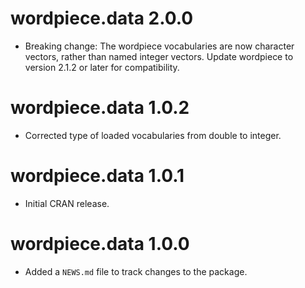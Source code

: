 # wordpiece.data 2.0.0

- Breaking change: The wordpiece vocabularies are now character vectors, rather than named integer vectors. Update wordpiece to version 2.1.2 or later for compatibility.

# wordpiece.data 1.0.2

- Corrected type of loaded vocabularies from double to integer.

# wordpiece.data 1.0.1

- Initial CRAN release.

# wordpiece.data 1.0.0

- Added a `NEWS.md` file to track changes to the package.
